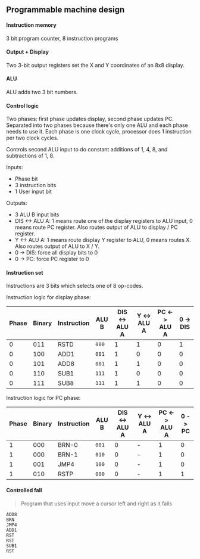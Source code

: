 ## Programmable machine design

#### Instruction memory
3 bit program counter, 8 instruction programs

#### Output + Display
Two 3-bit output registers set the X and Y coordinates of an 8x8 display. 

#### ALU
ALU adds two 3 bit numbers.

#### Control logic
Two phases: first phase updates display, second phase updates PC. Separated into two phases because there's only one ALU and each phase needs to use it. Each phase is one clock cycle, processor does 1 instruction per two clock cycles.

Controls second ALU input to do constant additions of 1, 4, 8, and subtractions of 1, 8. 

Inputs:

- Phase bit
- 3 instruction bits
- 1 User input bit

Outputs: 
- 3 ALU B input bits
- DIS <-> ALU A: 1 means route one of the display registers to ALU input, 0 means route PC register. Also routes output of ALU to display / PC register.
- Y <-> ALU A: 1 means route display Y register to ALU, 0 means routes X. Also routes output of ALU to X / Y.
- 0 -> DIS: force all display bits to 0
- 0 -> PC: force PC register to 0

#### Instruction set
Instructions are 3 bits which selects one of 8 op-codes.

Instruction logic for display phase:

| Phase | Binary | Instruction | ALU B     | DIS <-> ALU A | Y <-> ALU A | PC <-> ALU A | 0 -> DIS  |
| ----- | ------ | ----------- | --------- | ------------- | ----------  | ------------ | --------- |
| 0     | 011    | RSTD        | ```000``` | 1             | 1           | 0            | 1         |
| 0     | 100    | ADD1        | ```001``` | 1             | 0           | 0            | 0         |
| 0     | 101    | ADD8        | ```001``` | 1             | 1           | 0            | 0         |
| 0     | 110    | SUB1        | ```111``` | 1             | 0           | 0            | 0         |
| 0     | 111    | SUB8        | ```111``` | 1             | 1           | 0            | 0         |

Instruction logic for PC phase:

| Phase | Binary | Instruction | ALU B     | DIS <-> ALU A | Y <-> ALU A | PC <-> ALU A | 0 -> PC |
| ----- | ------ | ----------- | --------- | ------------- | ----------- | ------------ | ------- | 
| 1     | 000    | BRN-0       | ```001``` | 0             | -           | 1            | 0       |
| 1     | 000    | BRN-1       | ```010``` | 0             | -           | 1            | 0       |
| 1     | 001    | JMP4        | ```100``` | 0             | -           | 1            | 0       |
| 1     | 010    | RSTP        | ```000``` | 0             | -           | 1            | 1       |

#### Controlled fall
> Program that uses input move a cursor left and right as it falls

```
ADD8
BRN
JMP4
ADD1
RST
RST
SUB1
RST
```
